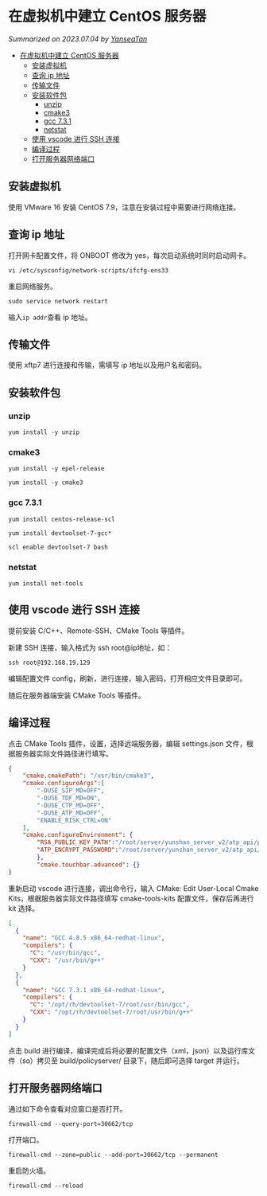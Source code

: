 # 在虚拟机中建立 CentOS 服务器

*Summarized on 2023.07.04 by [YanseaTan](https://yansea.cc)*

- [在虚拟机中建立 CentOS 服务器](#在虚拟机中建立-centos-服务器)
  - [安装虚拟机](#安装虚拟机)
  - [查询 ip 地址](#查询-ip-地址)
  - [传输文件](#传输文件)
  - [安装软件包](#安装软件包)
    - [unzip](#unzip)
    - [cmake3](#cmake3)
    - [gcc 7.3.1](#gcc-731)
    - [netstat](#netstat)
  - [使用 vscode 进行 SSH 连接](#使用-vscode-进行-ssh-连接)
  - [编译过程](#编译过程)
  - [打开服务器网络端口](#打开服务器网络端口)

## 安装虚拟机

使用 VMware 16 安装 CentOS 7.9，注意在安装过程中需要进行网络连接。

## 查询 ip 地址

打开网卡配置文件，将 ONBOOT 修改为 yes，每次启动系统时同时启动网卡。

`vi /etc/sysconfig/network-scripts/ifcfg-ens33`

重启网络服务。

`sudo service network restart`

输入`ip addr`查看 ip 地址。

## 传输文件

使用 xftp7 进行连接和传输，需填写 ip 地址以及用户名和密码。

## 安装软件包

### unzip

`yum install -y unzip`

### cmake3

`yum install -y epel-release`

`yum install -y cmake3`

### gcc 7.3.1

`yum install centos-release-scl`

`yum install devtoolset-7-gcc*`

`scl enable devtoolset-7 bash`

### netstat

`yum install net-tools`

## 使用 vscode 进行 SSH 连接

提前安装 C/C++、Remote-SSH、CMake Tools 等插件。

新建 SSH 连接，输入格式为 ssh root@ip地址，如：

`ssh root@192.168.19.129`

编辑配置文件 config，刷新，进行连接，输入密码，打开相应文件目录即可。

随后在服务器端安装 CMake Tools 等插件。

## 编译过程

点击 CMake Tools 插件，设置，选择远端服务器，编辑 settings.json 文件，根据服务器实际文件路径进行填写。

```json
{
    "cmake.cmakePath": "/usr/bin/cmake3",
    "cmake.configureArgs":[
        "-DUSE_SIP_MD=OFF",
        "-DUSE_TDF_MD=ON",
        "-DUSE_CTP_MD=OFF",
        "-DUSE_ATP_MD=OFF",
        "ENABLE_RISK_CTRL=ON"
    ],
    "cmake.configureEnvironment": {
        "RSA_PUBLIC_KEY_PATH":"/root/server/yunshan_server_v2/atp_api/plugins/rsa_public_key.pem",
        "ATP_ENCRYPT_PASSWORD":"/root/server/yunshan_server_v2/atp_api/lib/librsa_2048_encrypt.so"
        },
        "cmake.touchbar.advanced": {}
}
```

重新启动 vscode 进行连接，调出命令行，输入 CMake: Edit User-Local Cmake Kits，根据服务器实际文件路径填写 cmake-tools-kits 配置文件，保存后再进行 kit 选择。

```json
[
  {
    "name": "GCC 4.8.5 x86_64-redhat-linux",
    "compilers": {
      "C": "/usr/bin/gcc",
      "CXX": "/usr/bin/g++"
    }
  },
  {
    "name": "GCC 7.3.1 x86_64-redhat-linux",
    "compilers": {
      "C": "/opt/rh/devtoolset-7/root/usr/bin/gcc",
      "CXX": "/opt/rh/devtoolset-7/root/usr/bin/g++"
    }
  }
]
```

点击 build 进行编译，编译完成后将必要的配置文件（xml，json）以及运行库文件（so）拷贝至 build/policyserver/ 目录下，随后即可选择 target 并运行。

## 打开服务器网络端口

通过如下命令查看对应窗口是否打开。

`firewall-cmd --query-port=30662/tcp`

打开端口。

`firewall-cmd --zone=public --add-port=30662/tcp --permanent`

重启防火墙。

`firewall-cmd --reload`